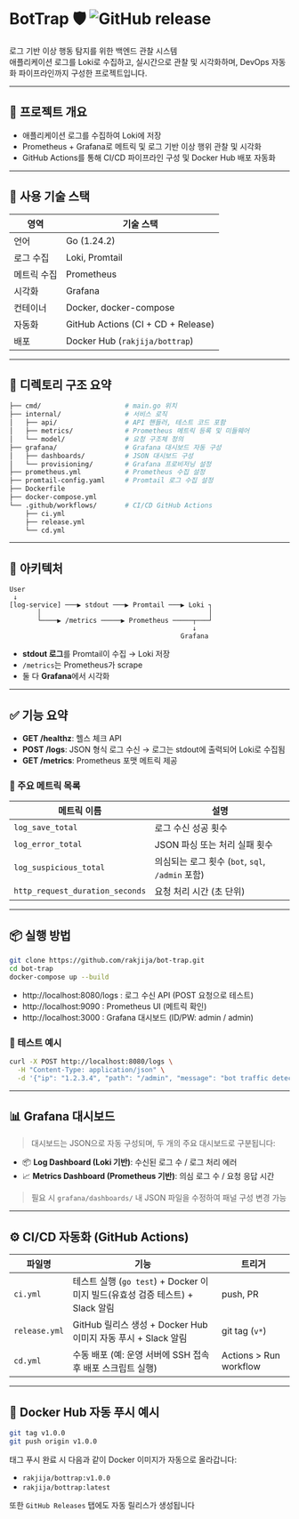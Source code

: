 # BotTrap 🛡️ ![GitHub release](https://img.shields.io/github/v/release/rakjija/bot-trap?style=flat-square)

로그 기반 이상 행동 탐지를 위한 백엔드 관찰 시스템  
애플리케이션 로그를 Loki로 수집하고, 
실시간으로 관찰 및 시각화하며,
DevOps 자동화 파이프라인까지 구성한 프로젝트입니다.

---

## 🚀 프로젝트 개요

- 애플리케이션 로그를 수집하여 Loki에 저장
- Prometheus + Grafana로 메트릭 및 로그 기반 이상 행위 관찰 및 시각화
- GitHub Actions를 통해 CI/CD 파이프라인 구성 및 Docker Hub 배포 자동화

---

## 💪 사용 기술 스택

| 영역     | 기술 스택                                 |
|----------|---------------------------------------|
| 언어     | Go (1.24.2)                           |
| 로그 수집 | Loki, Promtail                        |
| 메트릭 수집 | Prometheus                          |
| 시각화   | Grafana                                |
| 컨테이너 | Docker, docker-compose                |
| 자동화   | GitHub Actions (CI + CD + Release)    |
| 배포     | Docker Hub (`rakjija/bottrap`)        |

---

## 📁 디렉토리 구조 요약

```bash
├── cmd/                     # main.go 위치
├── internal/                # 서비스 로직
│   ├── api/                 # API 핸들러, 테스트 코드 포함
│   ├── metrics/             # Prometheus 메트릭 등록 및 미들웨어
│   └── model/               # 요청 구조체 정의
├── grafana/                 # Grafana 대시보드 자동 구성
│   ├── dashboards/          # JSON 대시보드 구성
│   └── provisioning/        # Grafana 프로비저닝 설정
├── prometheus.yml           # Prometheus 수집 설정
├── promtail-config.yaml     # Promtail 로그 수집 설정
├── Dockerfile
├── docker-compose.yml
└── .github/workflows/       # CI/CD GitHub Actions
    ├── ci.yml
    ├── release.yml
    └── cd.yml
```

---

## 🧱 아키텍처

```plaintext
User
 ↓
[log-service] ───▶ stdout ───▶ Promtail ───▶ Loki ┐
       │                                          │
       └────▶ /metrics ─────▶ Prometheus ─────┬───┘
                                              ↓
                                           Grafana
```
- **stdout 로그**를 Promtail이 수집 → Loki 저장  
- `/metrics`는 Prometheus가 scrape
- 둘 다 **Grafana**에서 시각화

---

## ✅ 기능 요약

- **GET /healthz**: 헬스 체크 API
- **POST /logs**: JSON 형식 로그 수신 → 로그는 stdout에 출력되어 Loki로 수집됨
- **GET /metrics**: Prometheus 포맷 메트릭 제공

### 📌 주요 메트릭 목록
| 메트릭 이름                     | 설명                           |
|--------------------------------|--------------------------------|
| `log_save_total`               | 로그 수신 성공 횟수            |
| `log_error_total`              | JSON 파싱 또는 처리 실패 횟수  |
| `log_suspicious_total`         | 의심되는 로그 횟수 (`bot`, `sql`, `/admin` 포함) |
| `http_request_duration_seconds`| 요청 처리 시간 (초 단위)       |

---

## 📦 실행 방법

```bash
git clone https://github.com/rakjija/bot-trap.git
cd bot-trap
docker-compose up --build
```

- http://localhost:8080/logs : 로그 수신 API (POST 요청으로 테스트)
- http://localhost:9090 : Prometheus UI (메트릭 확인)
- http://localhost:3000 : Grafana 대시보드 (ID/PW: admin / admin)

### 🧪 테스트 예시

```bash
curl -X POST http://localhost:8080/logs \
  -H "Content-Type: application/json" \
  -d '{"ip": "1.2.3.4", "path": "/admin", "message": "bot traffic detected"}'
```

---

## 📊 Grafana 대시보드

> 대시보드는 JSON으로 자동 구성되며, 두 개의 주요 대시보드로 구분됩니다:

- 📦 **Log Dashboard (Loki 기반)**: 수신된 로그 수 / 로그 처리 에러
- 📈 **Metrics Dashboard (Prometheus 기반)**: 의심 로그 수 / 요청 응답 시간

> 필요 시 `grafana/dashboards/` 내 JSON 파일을 수정하여 패널 구성 변경 가능

---

## ⚙️ CI/CD 자동화 (GitHub Actions)

| 파일명         | 기능                                                   | 트리거               |
|----------------|--------------------------------------------------------|----------------------|
| `ci.yml`       | 테스트 실행 (`go test`) + Docker 이미지 빌드(유효성 검증 테스트) + Slack 알림 | push, PR             |
| `release.yml`  | GitHub 릴리스 생성 + Docker Hub 이미지 자동 푸시 + Slack 알림 | git tag (`v*`)        |
| `cd.yml`       | 수동 배포 (예: 운영 서버에 SSH 접속 후 배포 스크립트 실행) | Actions > Run workflow |

---

## 🔐 Docker Hub 자동 푸시 예시

```bash
git tag v1.0.0
git push origin v1.0.0
```

태그 푸시 완료 시 다음과 같이 Docker 이미지가 자동으로 올라갑니다:

- `rakjija/bottrap:v1.0.0`
- `rakjija/bottrap:latest`

또한 `GitHub Releases` 탭에도 자동 릴리스가 생성됩니다

